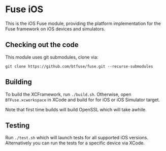
# Fuse iOS

This is the iOS Fuse module, providing the platform implementation for the Fuse framework on iOS devices and simulators.

## Checking out the code

This module uses git submodules, clone via:

```
git clone https://github.com/btfuse/fuse.git --recurse-submodules
```

## Building

To build the XCFramework, run `./build.sh`. Otherwise, open `BTFuse.xcworkspace` in XCode and build for for iOS or iOS Simulator target.

Note that first time builds will build OpenSSL which will take awhile.

## Testing

Run `./test.sh` which will launch tests for all supported iOS versions.
Alternatively you can run the tests for a specific device via XCode.
